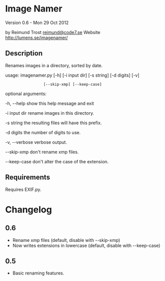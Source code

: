 Image Namer
==========

Version 0.6 - Mon 29 Oct 2012

by Reimund Trost <reimund@code7.se> 
Website <http://lumens.se/imagenamer/>


Description
-----------
Renames images in a directory, sorted by date.


usage: imagenamer.py [-h] [-i input dir] [-s string] [-d digits] [-v]

                     [--skip-xmp] [--keep-case]
optional arguments:

  -h, --help     show this help message and exit

  -i input dir   rename images in this directory.

  -s string      the resulting files will have this prefix.

  -d digits      the number of digits to use.

  -v, --verbose  verbose output.

  --skip-xmp     don't rename xmp files.

  --keep-case    don't alter the case of the extension.


Requirements
------------
Requires EXIF.py.


Changelog
=========

0.6
---
* Rename xmp files (default, disable with --skip-xmp)
* Now writes extensions in lowercase (default, disable with --keep-case)

0.5
---
* Basic renaming features.
